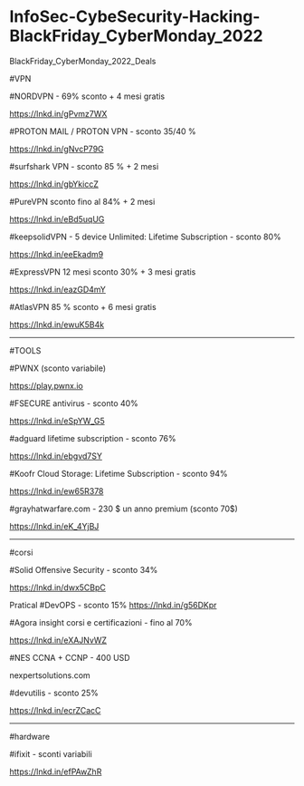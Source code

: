 # InfoSec-CybeSecurity-Hacking-BlackFriday_CyberMonday_2022
BlackFriday_CyberMonday_2022_Deals

#VPN

#NORDVPN - 69% sconto + 4 mesi gratis

https://lnkd.in/gPvmz7WX


#PROTON MAIL / PROTON VPN - sconto 35/40 %

https://lnkd.in/gNvcP79G


#surfshark VPN - sconto 85 % + 2 mesi

https://lnkd.in/gbYkiccZ

#PureVPN sconto fino al 84% + 2 mesi

https://lnkd.in/eBd5uqUG

#keepsolidVPN - 5 device Unlimited: Lifetime Subscription - sconto 80%

https://lnkd.in/eeEkadm9

#ExpressVPN 12 mesi sconto 30% + 3 mesi gratis

https://lnkd.in/eazGD4mY


#AtlasVPN 85 % sconto + 6 mesi gratis

https://lnkd.in/ewuK5B4k

----

#TOOLS

#PWNX (sconto variabile)

https://play.pwnx.io



#FSECURE antivirus - sconto 40%

https://lnkd.in/eSpYW_G5



#adguard lifetime subscription - sconto 76%

https://lnkd.in/ebgvd7SY

#Koofr Cloud Storage: Lifetime Subscription - sconto 94%

https://lnkd.in/ew65R378


#grayhatwarfare.com - 230 $ un anno premium (sconto 70$)

https://lnkd.in/eK_4YjBJ 

--------------
#corsi

#Solid Offensive Security - sconto 34%

https://lnkd.in/dwx5CBpC

Pratical #DevOPS - sconto 15%
https://lnkd.in/g56DKpr

#Agora insight corsi e certificazioni - fino al 70%

https://lnkd.in/eXAJNvWZ

#NES CCNA + CCNP - 400 USD

nexpertsolutions.com

#devutilis - sconto 25%

https://lnkd.in/ecrZCacC

---------
#hardware

#ifixit - sconti variabili

https://lnkd.in/efPAwZhR
